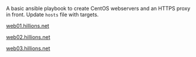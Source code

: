A basic ansible playbook to create CentOS webservers and an HTTPS proxy in front. Update ``hosts`` file with targets.

[web01.hillions.net](https://web01.hillions.net)

[web02.hillions.net](https://web02.hillions.net)

[web03.hillions.net](https://web03.hillions.net)
